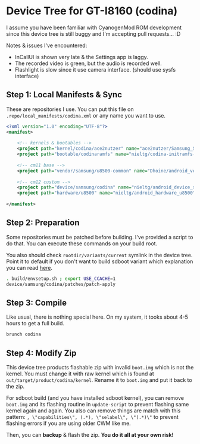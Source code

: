 # Device Tree for GT-I8160 (codina)

I assume you have been familiar with CyanogenMod ROM development since this device tree is still buggy and I'm accepting pull requests... :D

Notes & issues I've encountered:

- InCallUI is shown very late & the Settings app is laggy.
- The recorded video is green, but the audio is recorded well.
- Flashlight is slow since it use camera interface. (should use sysfs interface)

## Step 1: Local Manifests & Sync

These are repositories I use. You can put this file on `.repo/local_manifests/codina.xml` or any name you want to use.

```xml
<?xml version="1.0" encoding="UTF-8"?>
<manifest>
	
	<!-- kernels & bootables -->
	<project path="kernel/codina/ace2nutzer" name="ace2nutzer/Samsung_STE_Kernel" revision="3.0.101" />
	<project path="bootable/codinaramfs" name="nieltg/codina-initramfs-sdboot" revision="master" />
	
	<!-- cm11 base -->
	<project path="vendor/samsung/u8500-common" name="Dhoine/android_vendor_samsung_u8500-common" revision="cm-11.0" />
	
	<!-- cm12 custom -->
	<project path="device/samsung/codina" name="nieltg/android_device_samsung_codina" />
	<project path="hardware/u8500" name="nieltg/android_hardware_u8500" revision="cm-12.0" />
	
</manifest>
```

## Step 2: Preparation

Some repositories must be patched before building. I've provided a script to do that. You can execute these commands on your build root.

You also should check `rootdir/variants/current` symlink in the device tree. Point it to default if you don't want to build sdboot variant which explanation you can read [here](https://github.com/nieltg/codina-initramfs-sdboot).

```bash
. build/envsetup.sh ; export USE_CCACHE=1
device/samsung/codina/patches/patch-apply
```

## Step 3: Compile

Like usual, there is nothing special here. On my system, it tooks about 4-5 hours to get a full build.

```bash
brunch codina
```

## Step 4: Modify Zip

This device tree products flashable zip with invalid `boot.img` which is not the kernel. You must change it with raw kernel which is found at `out/target/product/codina/kernel`. Rename it to `boot.img` and put it back to the zip.

For sdboot build (and you have installed sdboot kernel), you can remove `boot.img` and its flashing routine in `update-script` to prevent flashing same kernel again and again. You also can remove things are match with this pattern: `, \"capabilities\", (.*), \"selabel\", \"(.*)\"` to prevent flashing errors if you are using older CWM like me.

Then, you can __backup__ & flash the zip. __You do it all at your own risk!__

